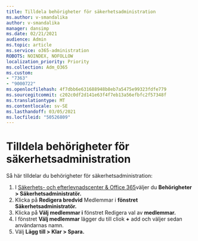 ```yaml
---
title: Tilldela behörigheter för säkerhetsadministration
ms.author: v-smandalika
author: v-smandalika
manager: dansimp
ms.date: 02/21/2021
audience: Admin
ms.topic: article
ms.service: o365-administration
ROBOTS: NOINDEX, NOFOLLOW
localization_priority: Priority
ms.collection: Adm_O365
ms.custom:
- "7363"
- "9000722"
ms.openlocfilehash: 4f7dbb6e631688948b8eb7a5475e99323fdfe779
ms.sourcegitcommit: c202c0df2d141e63f4f7eb13a56efbfc2f57348f
ms.translationtype: MT
ms.contentlocale: sv-SE
ms.lasthandoff: 03/05/2021
ms.locfileid: "50526809"
---
```

# <a name="assign-security-administration-permissions"></a>Tilldela behörigheter för säkerhetsadministration

Så här tilldelar du behörigheter för säkerhetsadministration:

1. I [Säkerhets- och efterlevnadscenter & Office 365](https://sip.protection.office.com/homepage)väljer du **Behörigheter > Säkerhetsadministratör.**
2. Klicka på **Redigera bredvid** Medlemmar i **fönstret** **Säkerhetsadministratör.**
3. Klicka på **Välj medlemmar i** fönstret Redigera val av **medlemmar.**
4. I fönstret **Välj medlemmar** lägger du till cliok **+** add och väljer sedan användarnas namn.
5. Välj **Lägg till > Klar > Spara.**
